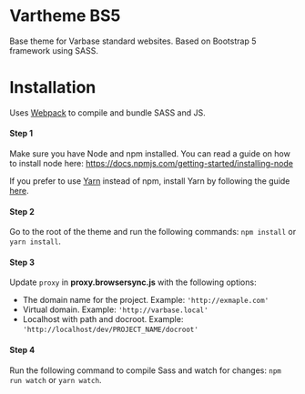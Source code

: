 # Vartheme BS5

Base theme for Varbase standard websites. Based on Bootstrap 5 framework using SASS.

# Installation

Uses [Webpack](https://webpack.js.org) to compile and
bundle SASS and JS.

#### Step 1

Make sure you have Node and npm installed.
You can read a guide on how to install node here:
https://docs.npmjs.com/getting-started/installing-node

If you prefer to use [Yarn](https://yarnpkg.com) instead of npm, install Yarn by
following the guide [here](https://yarnpkg.com/docs/install).

#### Step 2

Go to the root of the theme and run the following commands: `npm install` or `yarn install`.

#### Step 3

Update `proxy` in **proxy.browsersync.js** with the following options:

- The domain name for the project. Example: `'http://exmaple.com'`
- Virtual domain. Example: `'http://varbase.local'`
- Localhost with path and docroot. Example: `'http://localhost/dev/PROJECT_NAME/docroot'`

#### Step 4

Run the following command to compile Sass and watch for changes: `npm run watch`
or `yarn watch`.
